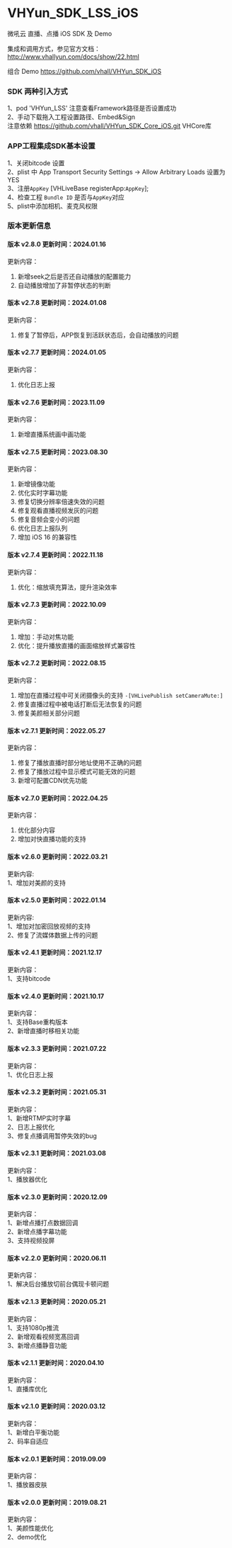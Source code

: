 # VHYun_SDK_LSS_iOS
微吼云 直播、点播 iOS SDK 及 Demo<br>


集成和调用方式，参见官方文档：http://www.vhallyun.com/docs/show/22.html <br>

组合 Demo https://github.com/vhall/VHYun_SDK_iOS <br>

### SDK 两种引入方式
1、pod 'VHYun_LSS' 注意查看Framework路径是否设置成功<br>
2、手动下载拖入工程设置路径、Embed&Sign<br>
注意依赖 https://github.com/vhall/VHYun_SDK_Core_iOS.git VHCore库<br>


### APP工程集成SDK基本设置
1、关闭bitcode 设置<br>
2、plist 中 App Transport Security Settings -> Allow Arbitrary Loads 设置为YES<br>
3、注册`AppKey`  [VHLiveBase registerApp:`AppKey`]; <br>
4、检查工程 `Bundle ID` 是否与`AppKey`对应 <br>
5、plist中添加相机、麦克风权限 <br>



### 版本更新信息
#### 版本 v2.8.0 更新时间：2024.01.16

更新内容：

1. 新增seek之后是否还自动播放的配置能力
2. 自动播放增加了非暂停状态的判断

#### 版本 v2.7.8 更新时间：2024.01.08

更新内容：

1. 修复了暂停后，APP恢复到活跃状态后，会自动播放的问题

#### 版本 v2.7.7 更新时间：2024.01.05

更新内容：

1. 优化日志上报

#### 版本 v2.7.6 更新时间：2023.11.09

更新内容：

1. 新增直播系统画中画功能

#### 版本 v2.7.5 更新时间：2023.08.30

更新内容：

1. 新增镜像功能
2. 优化实时字幕功能
3. 修复切换分辨率倍速失效的问题
4. 修复观看直播视频发灰的问题
5. 修复音频会变小的问题
6. 优化日志上报队列
7. 增加 iOS 16 的兼容性


#### 版本 v2.7.4 更新时间：2022.11.18

更新内容：

1. 优化：缩放填充算法，提升渲染效率

#### 版本 v2.7.3 更新时间：2022.10.09

更新内容：

1. 增加：手动对焦功能
2. 优化：提升播放直播的画面缩放样式兼容性

#### 版本 v2.7.2 更新时间：2022.08.15

更新内容：

1. 增加在直播过程中可关闭摄像头的支持 `-[VHLivePublish setCameraMute:]`
2. 修复直播过程中被电话打断后无法恢复的问题
3. 修复美颜相关部分问题

#### 版本 v2.7.1 更新时间：2022.05.27

更新内容：

1. 修复了播放直播时部分地址使用不正确的问题
2. 修复了播放过程中显示模式可能无效的问题
2. 新增可配置CDN优先功能

#### 版本 v2.7.0 更新时间：2022.04.25

更新内容：

1. 优化部分内容
2. 增加对快直播功能的支持

#### 版本 v2.6.0 更新时间：2022.03.21

更新内容: <br>
1、增加对美颜的支持 <br>

#### 版本 v2.5.0 更新时间：2022.01.14
更新内容: <br>
1、增加对加密回放视频的支持 <br>
2、修复了流媒体数据上传的问题 <br>

#### 版本 v2.4.1 更新时间：2021.12.17
更新内容：<br>
1、支持bitcode<br>

#### 版本 v2.4.0 更新时间：2021.10.17
更新内容：<br>
1、支持Base重构版本<br>
2、新增直播时移相关功能<br>

#### 版本 v2.3.3 更新时间：2021.07.22
更新内容：<br>
1、优化日志上报<br>

#### 版本 v2.3.2 更新时间：2021.05.31
更新内容：<br>
1、新增RTMP实时字幕<br>
2、日志上报优化<br>
3、修复点播调用暂停失效的bug<br>

#### 版本 v2.3.1 更新时间：2021.03.08
更新内容：<br>
1、播放器优化<br>

#### 版本 v2.3.0 更新时间：2020.12.09
更新内容：<br>
1、新增点播打点数据回调<br>
2、新增点播字幕功能<br>
3、支持视频投屏<br>

#### 版本 v2.2.0 更新时间：2020.06.11
更新内容：<br>
1、解决后台播放切前台偶现卡顿问题<br>

#### 版本 v2.1.3 更新时间：2020.05.21
更新内容：<br>
1、支持1080p推流<br>
2、新增观看视频宽髙回调<br>
3、新增点播静音功能<br>

#### 版本 v2.1.1 更新时间：2020.04.10
更新内容：<br>
1、直播库优化<br>

#### 版本 v2.1.0 更新时间：2020.03.12
更新内容：<br>
1、新增白平衡功能<br>
2、码率自适应<br>

#### 版本 v2.0.1 更新时间：2019.09.09
更新内容：<br>
1、播放器皮肤<br>

#### 版本 v2.0.0 更新时间：2019.08.21
更新内容：<br>
1、美颜性能优化<br>
2、demo优化<br>

